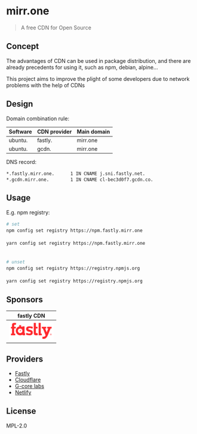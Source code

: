 # mirr.one

> A free CDN for Open Source

## Concept

The advantages of CDN can be used in package distribution, and there are already precedents for using it, such as npm, debian, alpine...

This project aims to improve the plight of some developers due to network problems with the help of CDNs

## Design

Domain combination rule:

| Software | CDN provider | Main domain |
| -------- | ------------ | ----------- |
| ubuntu.  | fastly.      | mirr.one    |
| ubuntu.  | gcdn.        | mirr.one    |

DNS record:

```dns
*.fastly.mirr.one.      1 IN CNAME j.sni.fastly.net.
*.gcdn.mirr.one.        1 IN CNAME cl-bec3d0f7.gcdn.co.
```

## Usage

E.g. npm registry:

```sh
# set
npm config set registry https://npm.fastly.mirr.one

yarn config set registry https://npm.fastly.mirr.one


# unset
npm config set registry https://registry.npmjs.org

yarn config set registry https://registry.npmjs.org
```

## Sponsors

| fastly CDN                                                                         |
| ---------------------------------------------------------------------------------- |
| <a href="https://www.fastly.com/"><img src="_images/fastly.svg" width="120px"></a> |

## Providers

- [Fastly](https://www.fastly.com/)
- [Cloudflare](https://www.cloudflare.com/)
- [G-core labs](https://gcorelabs.com/)
- [Netlify](https://www.netlify.com/)

## License

MPL-2.0
